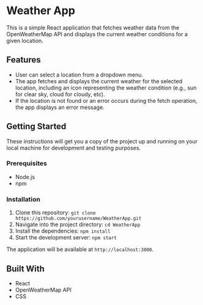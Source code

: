 # Weather App

This is a simple React application that fetches weather data from the OpenWeatherMap API and displays the current weather conditions for a given location.

## Features

- User can select a location from a dropdown menu.
- The app fetches and displays the current weather for the selected location, including an icon representing the weather condition (e.g., sun for clear sky, cloud for cloudy, etc).
- If the location is not found or an error occurs during the fetch operation, the app displays an error message.

## Getting Started

These instructions will get you a copy of the project up and running on your local machine for development and testing purposes.

### Prerequisites

- Node.js
- npm

### Installation

1. Clone this repository: `git clone https://github.com/yourusername/WeatherApp.git`
2. Navigate into the project directory: `cd WeatherApp`
3. Install the dependencies: `npm install`
4. Start the development server: `npm start`

The application will be available at `http://localhost:3000`.

## Built With

- React
- OpenWeatherMap API
- CSS
